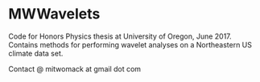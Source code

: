 # MWWavelets
Code for Honors Physics thesis at University of Oregon, June 2017. Contains methods for performing wavelet analyses on a Northeastern US climate data set.

Contact @ mitwomack at gmail dot com

